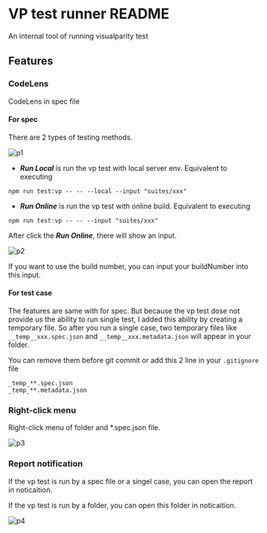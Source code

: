 # VP test runner README

An internal tool of running visualparity test

## Features

### CodeLens

CodeLens in spec file

#### For spec

There are 2 types of testing methods.

![p1](https://cdn.statically.io/gh/a1245582339/image-hosting@master/微信图片_20231007083526.6lvbz5uknjo0.webp)

* ***Run Local*** is run the vp test with local server env. Equivalent to executing

```shell
npm run test:vp -- -- --local --input "suites/xxx"
```

* ***Run Online*** is run the vp test with online build. Equivalent to executing

```shell
npm run test:vp -- -- --input "suites/xxx"
```

After click the ***Run Online***, there will show an input.

![p2](https://cdn.statically.io/gh/a1245582339/image-hosting@master/20231006185635.4z2cu5cw9v40.webp)

If you want to use the build number, you can input your buildNumber into this input.

#### For test case

The features are same with for spec. But because the vp test dose not provide us the ability to run single test, I added this ability by creating a temporary file. So after you run a single case, two temporary files like ```__temp__xxx.spec.json``` and ```__temp__xxx.metadata.json``` will appear in your folder.

You can remove them before git commit or add this 2 line in your ```.gitignore``` file

```git
_temp_**.spec.json
_temp_**.metadata.json
```

### Right-click menu

Right-click menu of folder and *.spec.json file.

![p3](https://cdn.statically.io/gh/a1245582339/image-hosting@master/20231006133943.mm47r1otadc.webp)

### Report notification

If the vp test is run by a spec file or a singel case, you can open the report in noticaition.

If the vp test is run by a folder, you can open this folder in noticaition.

![p4](https://cdn.statically.io/gh/a1245582339/image-hosting@master/20231006185258.211w3rinpl1c.webp)